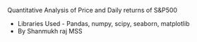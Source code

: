 Quantitative Analysis of Price and Daily returns of S&P500

- Libraries Used - Pandas, numpy, scipy, seaborn, matplotlib
- By Shanmukh raj MSS
